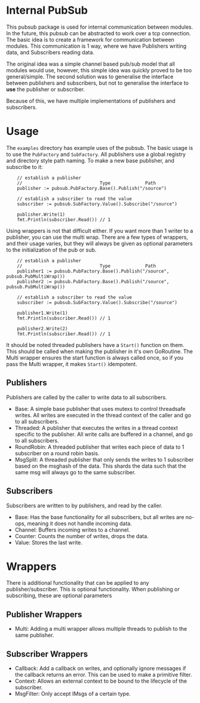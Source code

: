 # Internal PubSub

This pubsub package is used for internal communication between modules. In the future, this pubsub can be abstracted to work over a tcp connection. The basic idea is to create a framework for communication between modules. This communication is 1 way, where we have Publishers writing data, and Subscribers reading data.

The original idea was a simple channel based pub/sub model that all modules would use, however, this simple idea was quickly proved to be too general/simple. The second solution was to generalise the interface between publishers and subscribers, but not to generalise the interface to **use** the publisher or subscriber.

Because of this, we have multiple implementations of publishers and subscribers.


# Usage

The `examples` directory has example uses of the pubsub. The basic usage is to use the `PubFactory` and `SubFactory`. All publishers use a global registry and directory style path naming. To make a new base publisher, and subscribe to it:
```golang
    // establish a publisher
    //                             Type             Path
    publisher := pubsub.PubFactory.Base().Publish("/source")

    // establish a subscriber to read the value
    subscriber := pubsub.SubFactory.Value().Subscribe("/source")
    
    publisher.Write(1)
    fmt.Println(subscriber.Read()) // 1
```

Using wrappers is not that difficult either. If you want more than 1 writer to a publisher, you can use the multi wrap. There are a few types of wrappers, and their usage varies, but they will always be given as optional parameters to the initialization of the pub or sub.
```golang
	// establish a publisher
	//                             Type             Path
	publisher1 := pubsub.PubFactory.Base().Publish("/source", pubsub.PubMultiWrap())
	publisher2 := pubsub.PubFactory.Base().Publish("/source", pubsub.PubMultiWrap())

	// establish a subscriber to read the value
	subscriber := pubsub.SubFactory.Value().Subscribe("/source")

	publisher1.Write(1)
	fmt.Println(subscriber.Read()) // 1

	publisher2.Write(2)
	fmt.Println(subscriber.Read()) // 1
```

It should be noted threaded publishers have a `Start()` function on them. This should be called when making the publisher in it's own GoRoutine. The Multi wrapper ensures the start function is always called once, so if you pass the Multi wrapper, it makes `Start()` idempotent.

## Publishers

Publishers are called by the caller to write data to all subscribers.

- Base: A simple base publisher that uses mutexs to control threadsafe writes. All writes are executed in the thread context of the caller and go to all subscribers.
- Threaded: A publisher that executes the writes in a thread context specific to the publisher. All write calls are buffered in a channel, and go to all subscribers.
- RoundRobin: A threaded publisher that writes each piece of data to 1 subscriber on a round robin basis.
- MsgSplit: A threaded publisher that only sends the writes to 1 subscriber based on the msghash of the data. This shards the data such that the same msg will always go to the same subscriber.

## Subscribers

Subscribers are written to by publishers, and read by the caller.

- Base: Has the base functionality for all subscribers, but all writes are no-ops, meaning it does not handle incoming data.
- Channel: Buffers incoming writes to a channel.
- Counter: Counts the number of writes, drops the data.
- Value: Stores the last write.


# Wrappers

There is additional functionality that can be applied to any publisher/subscriber. This is optional functionality. When publishing or subscribing, these are optional parameters

## Publisher Wrappers

- Multi: Adding a multi wrapper allows multiple threads to publish to the same publisher.

## Subscriber Wrappers

- Callback: Add a callback on writes, and optionally ignore messages if the callback returns an error. This can be used to make a primitive filter.
- Context: Allows an external context to be bound to the lifecycle of the subscriber.
- MsgFilter: Only accept IMsgs of a certain type.
